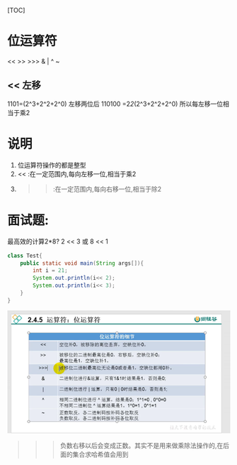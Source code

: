 [TOC]
# 位运算符
<< >> >>> & | ^ ~ 

## << 左移
1101=(2^3+2^2+2^0) 左移两位后
110100 =2*2*(2^3+2^2+2^0)
所以每左移一位相当于乘2

# 说明
1. 位运算符操作的都是整型
2. << :在一定范围内,每向左移一位,相当于乘2
3. >> :在一定范围内,每向右移一位,相当于除2

# 面试题:
最高效的计算2*8?  2 << 3 或 8 << 1
```java
class Test{
    public static void main(String args[]){
        int i = 21;
        System.out.println(i<< 2);
        System.out.println(i<< 3);
    }
}
```

![图 3](iamges/20220906161136.png)  
>>> 负数右移以后会变成正数。其实不是用来做乘除法操作的,在后面的集合求哈希值会用到
